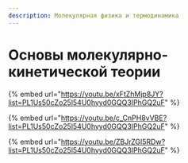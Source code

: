 ```yaml
---
description: Молекулярная физика и термодинамика
---
```


# Основы молекулярно-кинетической теории

{% embed url="https://youtu.be/xFtZhMjp8JY?list=PL1Us50cZo25l54U0hyyd0GQQ3IPhGQ2uF" %}

{% embed url="https://youtu.be/c_CnPH8vVBE?list=PL1Us50cZo25l54U0hyyd0GQQ3IPhGQ2uF" %}

{% embed url="https://youtu.be/ZBJrZGI5RDw?list=PL1Us50cZo25l54U0hyyd0GQQ3IPhGQ2uF" %}
